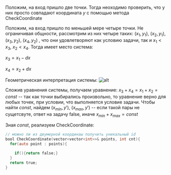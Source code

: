 Положим, на вход пришло две точки. Тогда неоходимо проверить, что у них просто совпадают координата $y$ с помощью метода CheckCoordinate

Положим, на вход пришло по меньшей мере четыре точки. Не ограничивая общности, рассмотрим из них четыре таких: $(x_1, y_1)$, $(x_2, y_1)$, $(x_3, y_2)$, $(x_4, y_2)$
, что они удовлетворяют как условию задачи, так и $x_1 < x_3$, $x_2 < x_4$. Тогда имеет место система: 


$x_3 = x_1 - dx$

$x_4 = x_2 + dx$


Геометрическая интерпретация системы:
![ alt](https://github.com/SkosMartren/useful-materials/blob/main/for_356_leetcode_1.png)


Сложив уравнения системы, получаем уравнение: $x_3 + x_4 = x_1 + x_2 = const$ -- так как точки выбирались произвольно, то уравнение верно для любых точек, при условии, что выполняется условие задачи. 
Чтобы найти $const$, найдем $(x_{min}, y')$, $(x_{max}, y')$ -- если такой пары не сущетсвуте, ответ на задачу false, иначе $x_{min} + x_{max}= const$

Зная $const$, реализуем CheckCoordinate:

```objectivec
// можно ли из двумерной координаы получить уникальный id
bool CheckCoordinate(vector<vector<int>>& points, int cnt){
  for(auto point : points){

    if(){return false;}
  }
  return true;
}
```

